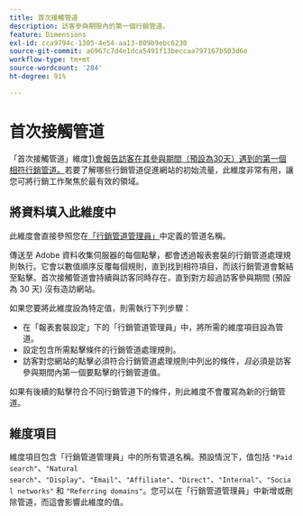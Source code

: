 ```yaml
---
title: 首次接觸管道
description: 訪客參與期限內的第一個行銷管道。
feature: Dimensions
exl-id: cca9794c-1305-4e54-aa13-809b9ebc6230
source-git-commit: a6967c7d4e1dca5491f13beccaa797167b503d6e
workflow-type: tm+mt
source-wordcount: '284'
ht-degree: 91%

---
```


# 首次接觸管道

「首次接觸管道」維度[1&rbrace;會報告訪客在其參與期間（預設為30天）遇到的第一個相符行銷管道。 &#x200B;](overview.md)若要了解哪些行銷管道促進網站的初始流量，此維度非常有用，讓您可將行銷工作聚焦於最有效的領域。

## 將資料填入此維度中

此維度會直接參照您在[「行銷管道管理員」](/help/admin/tools/manage-rs/edit-settings/marketing-channels/c-channels.md)中定義的管道名稱。

傳送至 Adobe 資料收集伺服器的每個點擊，都會透過報表套裝的行銷管道處理規則執行。它會以數值順序反覆每個規則，直到找到相符項目，而該行銷管道會繫結至點擊。首次接觸管道會持續與訪客同時存在，直到對方超過訪客參與期間 (預設為 30 天) 沒有造訪網站。

如果您要將此維度設為特定值，則需執行下列步驟：

* 在「報表套裝設定」下的「行銷管道管理員」中，將所需的維度項目設為管道。
* 設定包含所需點擊條件的行銷管道處理規則。
* 訪客對您網站的點擊必須符合行銷管道處理規則中列出的條件，_且_&#x200B;必須是訪客參與期間內第一個要點擊的行銷管道值。

如果有後續的點擊符合不同行銷管道下的條件，則此維度不會覆寫為新的行銷管道。

## 維度項目

維度項目包含「行銷管道管理員」中的所有管道名稱。預設情況下，值包括 `"Paid search"`、`"Natural search"`、`"Display"`、`"Email"`、`"Affiliate"`、`"Direct"`、`"Internal"`、`"Social networks"` 和 `"Referring domains"`。您可以在「行銷管道管理員」中新增或刪除管道，而這會影響此維度的值。
